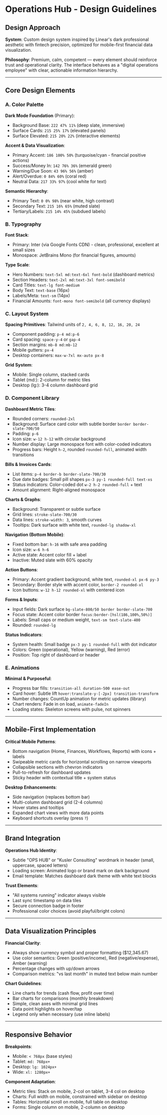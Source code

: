 # Operations Hub - Design Guidelines

## Design Approach

**System**: Custom design system inspired by Linear's dark professional aesthetic with fintech precision, optimized for mobile-first financial data visualization.

**Philosophy**: Premium, calm, competent — every element should reinforce trust and operational clarity. The interface behaves as a "digital operations employee" with clear, actionable information hierarchy.

---

## Core Design Elements

### A. Color Palette

**Dark Mode Foundation** (Primary):
- Background Base: `222 47% 11%` (deep slate, immersive)
- Surface Cards: `215 25% 17%` (elevated panels)
- Surface Elevated: `215 20% 22%` (interactive elements)

**Accent & Data Visualization**:
- Primary Accent: `186 100% 50%` (turquoise/cyan - financial positive actions)
- Success/Money In: `142 76% 36%` (emerald green)
- Warning/Due Soon: `43 96% 56%` (amber)
- Alert/Overdue: `0 84% 60%` (coral red)
- Neutral Data: `217 33% 97%` (cool white for text)

**Semantic Hierarchy**:
- Primary Text: `0 0% 98%` (near white, high contrast)
- Secondary Text: `215 16% 65%` (muted slate)
- Tertiary/Labels: `215 14% 45%` (subdued labels)

### B. Typography

**Font Stack**:
- Primary: Inter (via Google Fonts CDN) - clean, professional, excellent at small sizes
- Monospace: JetBrains Mono (for financial figures, amounts)

**Type Scale**:
- Hero Numbers: `text-5xl md:text-6xl font-bold` (dashboard metrics)
- Section Headers: `text-2xl md:text-3xl font-semibold` 
- Card Titles: `text-lg font-medium`
- Body Text: `text-base` (16px)
- Labels/Meta: `text-sm` (14px)
- Financial Amounts: `font-mono font-semibold` (all currency displays)

### C. Layout System

**Spacing Primitives**: Tailwind units of `2, 4, 6, 8, 12, 16, 20, 24`
- Component padding: `p-4 md:p-6`
- Card spacing: `space-y-4` or `gap-4`
- Section margins: `mb-8 md:mb-12`
- Mobile gutters: `px-4`
- Desktop containers: `max-w-7xl mx-auto px-8`

**Grid System**:
- Mobile: Single column, stacked cards
- Tablet (md:): 2-column for metric tiles
- Desktop (lg:): 3-4 column dashboard grid

### D. Component Library

**Dashboard Metric Tiles**:
- Rounded corners: `rounded-2xl`
- Background: Surface card color with subtle border `border border-slate-700/50`
- Padding: `p-6`
- Icon size: `w-12 h-12` with circular background
- Number display: Large monospace font with color-coded indicators
- Progress bars: Height `h-2`, rounded `rounded-full`, animated width transitions

**Bills & Invoices Cards**:
- List items: `p-4 border-b border-slate-700/30`
- Due date badges: Small pill shapes `px-3 py-1 rounded-full text-xs`
- Status indicators: Color-coded dot `w-2 h-2 rounded-full` + text
- Amount alignment: Right-aligned monospace

**Charts & Graphs**:
- Background: Transparent or subtle surface
- Grid lines: `stroke-slate-700/30`
- Data lines: `stroke-width: 3`, smooth curves
- Tooltips: Dark surface with white text, `rounded-lg shadow-xl`

**Navigation (Bottom Mobile)**:
- Fixed bottom bar: `h-16` with safe area padding
- Icon size: `w-6 h-6`
- Active state: Accent color fill + label
- Inactive: Muted slate with 60% opacity

**Action Buttons**:
- Primary: Accent gradient background, white text, `rounded-xl px-6 py-3`
- Secondary: Border style with accent color, `border-2 rounded-xl`
- Icon buttons: `w-12 h-12 rounded-xl` with centered icon

**Forms & Inputs**:
- Input fields: Dark surface `bg-slate-800/50 border border-slate-700`
- Focus state: Accent color border `focus:border-[hsl(186,100%,50%)]`
- Labels: Small caps or medium weight, `text-sm text-slate-400`
- Rounded: `rounded-lg`

**Status Indicators**:
- System health: Small badge `px-3 py-1 rounded-full` with dot indicator
- Colors: Green (operational), Yellow (warning), Red (error)
- Position: Top right of dashboard or header

### E. Animations

**Minimal & Purposeful**:
- Progress bar fills: `transition-all duration-500 ease-out`
- Card hover: Subtle lift `hover:translate-y-[-2px] transition-transform`
- Number changes: CountUp animation for metric updates (library)
- Chart renders: Fade in on load, `animate-fadeIn`
- Loading states: Skeleton screens with pulse, not spinners

---

## Mobile-First Implementation

**Critical Mobile Patterns**:
- Bottom navigation (Home, Finances, Workflows, Reports) with icons + labels
- Swipeable metric cards for horizontal scrolling on narrow viewports
- Collapsible sections with chevron indicators
- Pull-to-refresh for dashboard updates
- Sticky header with contextual title + system status

**Desktop Enhancements**:
- Side navigation (replaces bottom bar)
- Multi-column dashboard grid (2-4 columns)
- Hover states and tooltips
- Expanded chart views with more data points
- Keyboard shortcuts overlay (press `?`)

---

## Brand Integration

**Operations Hub Identity**:
- Subtle "OPS HUB" or "Kusler Consulting" wordmark in header (small, uppercase, spaced letters)
- Loading screen: Animated logo or brand mark on dark background
- Email template: Matches dashboard dark theme with white text blocks

**Trust Elements**:
- "All systems running" indicator always visible
- Last sync timestamp on data tiles
- Secure connection badge in footer
- Professional color choices (avoid playful/bright colors)

---

## Data Visualization Principles

**Financial Clarity**:
- Always show currency symbol and proper formatting ($12,345.67)
- Use color semantics: Green (positive/income), Red (negative/expense), Amber (warning)
- Percentage changes with up/down arrows
- Comparison metrics: "vs last month" in muted text below main number

**Chart Guidelines**:
- Line charts for trends (cash flow, profit over time)
- Bar charts for comparisons (monthly breakdown)
- Simple, clean axes with minimal grid lines
- Data point highlights on hover/tap
- Legend only when necessary (use inline labels)

---

## Responsive Behavior

**Breakpoints**:
- Mobile: `< 768px` (base styles)
- Tablet: `md: 768px+`
- Desktop: `lg: 1024px+`
- Wide: `xl: 1280px+`

**Component Adaptation**:
- Metric tiles: Stack on mobile, 2-col on tablet, 3-4 col on desktop
- Charts: Full width on mobile, constrained with sidebar on desktop
- Tables: Horizontal scroll on mobile, full table on desktop
- Forms: Single column on mobile, 2-column on desktop